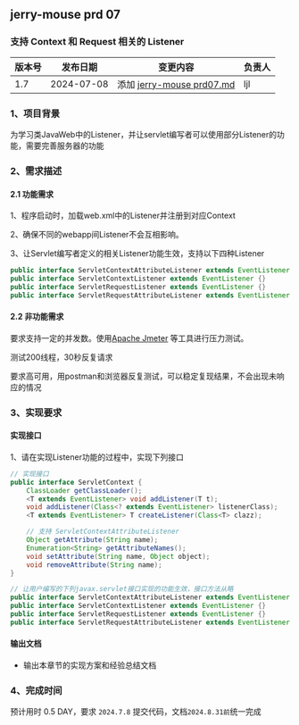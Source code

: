## jerry-mouse prd 07

### 支持 Context 和 Request 相关的 Listener

| 版本号 | 发布日期       | 变更内容                                  | 负责人 |
|-----|------------|---------------------------------------|-----|
| 1.7 | 2024-07-08 | 添加 [jerry-mouse prd07.md](./prd07.md) | ljl |

### 1、项目背景
为学习类JavaWeb中的Listener，并让servlet编写者可以使用部分Listener的功能，需要完善服务器的功能

### 2、需求描述
#### 2.1 功能需求

1、程序启动时，加载web.xml中的Listener并注册到对应Context

2、确保不同的webapp间Listener不会互相影响。

3、让Servlet编写者定义的相关Listener功能生效，支持以下四种Listener
```java
public interface ServletContextAttributeListener extends EventListener {}
public interface ServletContextListener extends EventListener {}
public interface ServletRequestListener extends EventListener {}
public interface ServletRequestAttributeListener extends EventListener {}
```

#### 2.2 非功能需求

要求支持一定的并发数。使用[Apache Jmeter](https://jmeter.apache.org/download_jmeter.cgi) 等工具进行压力测试。

测试200线程，30秒反复请求

要求高可用，用postman和浏览器反复测试，可以稳定复现结果，不会出现未响应的情况

### 3、实现要求
#### 实现接口

1、请在实现Listener功能的过程中，实现下列接口
```java
// 实现接口
public interface ServletContext {
    ClassLoader getClassLoader();
    <T extends EventListener> void addListener(T t);
    void addListener(Class<? extends EventListener> listenerClass);
    <T extends EventListener> T createListener(Class<T> clazz);

    // 支持 ServletContextAttributeListener
    Object getAttribute(String name);
    Enumeration<String> getAttributeNames();
    void setAttribute(String name, Object object);
    void removeAttribute(String name);
}

// 让用户编写的下列javax.servlet接口实现的功能生效，接口方法从略
public interface ServletContextAttributeListener extends EventListener {}
public interface ServletContextListener extends EventListener {}
public interface ServletRequestListener extends EventListener {}
public interface ServletRequestAttributeListener extends EventListener {}
```
#### 输出文档
- 输出本章节的实现方案和经验总结文档

### 4、完成时间
预计用时 0.5 DAY，要求 `2024.7.8` 提交代码，文档`2024.8.31前`统一完成
